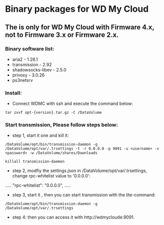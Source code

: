 # Binary packages for WD My Cloud
## The is only for WD My Cloud with Firmware 4.x, not to Firmware 3.x or Firmware 2.x.

### Binary software list:
- aria2 - 1.26.1
- transmission - 2.92
- shadowsocks-libev - 2.5.0
- privoxy - 3.0.26
- ps3netsrv

### Install:
- Connect WDMC with ssh and execute the command below:

`tar zxvf opt-{version}.tar.gz -C /DataVolume`

### Start transmission, Please follow steps below: 
- step 1, start it one and kill it:

`/DataVolume/opt/bin/transmission-daemon -g /DataVolume/opt/var/.trsettings -t -r 0.0.0.0 -p 9091 -u <username> -v <password> -w /DataVolume/shares/Downloads`

`killall transmission-daemon`
  
- step 2, modfiy the settings.json in /DataVolume/opt/var/.trsettings, change rpc-whitelist value to '0.0.0.0':

.....
"rpc-whitelist": "0.0.0.0",
.....
  
- step 3, start it , then you can start transmission with the lite-command:

`/DataVolume/opt/bin/transmission-daemon -g /DataVolume/opt/var/.trsettings`
  
- step 4: 
then you can access it with http://wdmycloude:9091.
